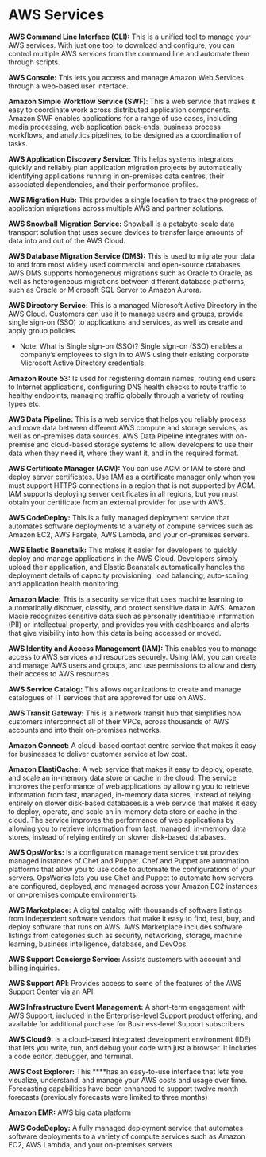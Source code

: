 # AWS Services

**AWS Command Line Interface \(CLI\):** This is a unified tool to manage your AWS services. With just one tool to download and configure, you can control multiple AWS services from the command line and automate them through scripts.

**AWS Console:** This lets you access and manage Amazon Web Services through a web-based user interface.

**Amazon Simple Workflow Service \(SWF\)**: This a web service that makes it easy to coordinate work across distributed application components. Amazon SWF enables applications for a range of use cases, including media processing, web application back-ends, business process workflows, and analytics pipelines, to be designed as a coordination of tasks.

**AWS Application Discovery Service:** This helps systems integrators quickly and reliably plan application migration projects by automatically identifying applications running in on-premises data centres, their associated dependencies, and their performance profiles.

**AWS Migration Hub:** This provides a single location to track the progress of application migrations across multiple AWS and partner solutions.

**AWS Snowball Migration Service:** Snowball is a petabyte-scale data transport solution that uses secure devices to transfer large amounts of data into and out of the AWS Cloud.

**AWS Database Migration Service \(DMS\):** This is used to migrate your data to and from most widely used commercial and open-source databases. AWS DMS supports homogeneous migrations such as Oracle to Oracle, as well as heterogeneous migrations between different database platforms, such as Oracle or Microsoft SQL Server to Amazon Aurora.

**AWS Directory Service:** This is a managed Microsoft Active Directory in the AWS Cloud. Customers can use it to manage users and groups, provide single sign-on \(SSO\) to applications and services, as well as create and apply group policies.

* Note: What is Single sign-on \(SSO\)? Single sign-on \(SSO\) enables a company’s employees to sign in to AWS using their existing corporate Microsoft Active Directory credentials.

**Amazon Route 53:** Is used for registering domain names, routing end users to Internet applications, configuring DNS health checks to route traffic to healthy endpoints, managing traffic globally through a variety of routing types etc.

**AWS Data Pipeline:** This is a web service that helps you reliably process and move data between different AWS compute and storage services, as well as on-premises data sources. AWS Data Pipeline integrates with on-premise and cloud-based storage systems to allow developers to use their data when they need it, where they want it, and in the required format.

**AWS Certificate Manager \(ACM\):** You can use ACM or IAM to store and deploy server certificates. Use IAM as a certificate manager only when you must support HTTPS connections in a region that is not supported by ACM. IAM supports deploying server certificates in all regions, but you must obtain your certificate from an external provider for use with AWS.

**AWS CodeDeploy:** This is a fully managed deployment service that automates software deployments to a variety of compute services such as Amazon EC2, AWS Fargate, AWS Lambda, and your on-premises servers.

**AWS Elastic Beanstalk:** This makes it easier for developers to quickly deploy and manage applications in the AWS Cloud. Developers simply upload their application, and Elastic Beanstalk automatically handles the deployment details of capacity provisioning, load balancing, auto-scaling, and application health monitoring.

**Amazon Macie:** This is a security service that uses machine learning to automatically discover, classify, and protect sensitive data in AWS. Amazon Macie recognizes sensitive data such as personally identifiable information \(PII\) or intellectual property, and provides you with dashboards and alerts that give visibility into how this data is being accessed or moved.

**AWS Identity and Access Management \(IAM\):** This enables you to manage access to AWS services and resources securely. Using IAM, you can create and manage AWS users and groups, and use permissions to allow and deny their access to AWS resources.

**AWS Service Catalog:** This allows organizations to create and manage catalogues of IT services that are approved for use on AWS.

**AWS Transit Gateway:** This is a network transit hub that simplifies how customers interconnect all of their VPCs, across thousands of AWS accounts and into their on-premises networks.

**Amazon Connect:** A cloud-based contact centre service that makes it easy for businesses to deliver customer service at low cost.

**Amazon ElastiCache:** A web service that makes it easy to deploy, operate, and scale an in-memory data store or cache in the cloud. The service improves the performance of web applications by allowing you to retrieve information from fast, managed, in-memory data stores, instead of relying entirely on slower disk-based databases.is a web service that makes it easy to deploy, operate, and scale an in-memory data store or cache in the cloud. The service improves the performance of web applications by allowing you to retrieve information from fast, managed, in-memory data stores, instead of relying entirely on slower disk-based databases.

**AWS OpsWorks:** Is a configuration management service that provides managed instances of Chef and Puppet. Chef and Puppet are automation platforms that allow you to use code to automate the configurations of your servers. OpsWorks lets you use Chef and Puppet to automate how servers are configured, deployed, and managed across your Amazon EC2 instances or on-premises compute environments.

**AWS Marketplace:** A digital catalog with thousands of software listings from independent software vendors that make it easy to find, test, buy, and deploy software that runs on AWS. AWS Marketplace includes software listings from categories such as security, networking, storage, machine learning, business intelligence, database, and DevOps.

**AWS Support Concierge Service:** Assists customers with account and billing inquiries.

**AWS Support API**:  Provides access to some of the features of the AWS Support Center via an API.

**AWS Infrastructure Event Management:**  A short-term engagement with AWS Support, included in the Enterprise-level Support product offering, and available for additional purchase for Business-level Support subscribers.

**AWS Cloud9:** Is a cloud-based integrated development environment \(IDE\) that lets you write, run, and debug your code with just a browser. It includes a code editor, debugger, and terminal.

**AWS Cost Explorer:** This ****has an easy-to-use interface that lets you visualize, understand, and manage your AWS costs and usage over time. Forecasting capabilities have been enhanced to support twelve month forecasts \(previously forecasts were limited to three months\)

**Amazon EMR:** AWS big data platform

**AWS CodeDeploy:** A fully managed deployment service that automates software deployments to a variety of compute services such as Amazon EC2, AWS Lambda, and your on-premises servers

